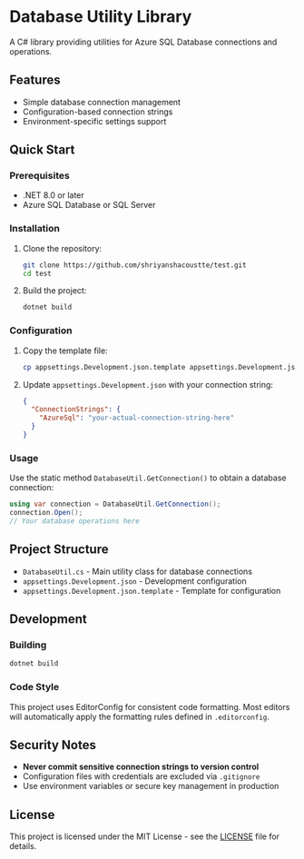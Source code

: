 # Database Utility Library

A C# library providing utilities for Azure SQL Database connections and operations.

## Features

- Simple database connection management
- Configuration-based connection strings
- Environment-specific settings support

## Quick Start

### Prerequisites

- .NET 8.0 or later
- Azure SQL Database or SQL Server

### Installation

1. Clone the repository:
   ```bash
   git clone https://github.com/shriyanshacoustte/test.git
   cd test
   ```

2. Build the project:
   ```bash
   dotnet build
   ```

### Configuration

1. Copy the template file:
   ```bash
   cp appsettings.Development.json.template appsettings.Development.json
   ```

2. Update `appsettings.Development.json` with your connection string:
   ```json
   {
     "ConnectionStrings": {
       "AzureSql": "your-actual-connection-string-here"
     }
   }
   ```

### Usage

Use the static method `DatabaseUtil.GetConnection()` to obtain a database connection:

```csharp
using var connection = DatabaseUtil.GetConnection();
connection.Open();
// Your database operations here
```

## Project Structure

- `DatabaseUtil.cs` - Main utility class for database connections
- `appsettings.Development.json` - Development configuration
- `appsettings.Development.json.template` - Template for configuration

## Development

### Building

```bash
dotnet build
```

### Code Style

This project uses EditorConfig for consistent code formatting. Most editors will automatically apply the formatting rules defined in `.editorconfig`.

## Security Notes

- **Never commit sensitive connection strings to version control**
- Configuration files with credentials are excluded via `.gitignore`
- Use environment variables or secure key management in production

## License

This project is licensed under the MIT License - see the [LICENSE](LICENSE) file for details.
